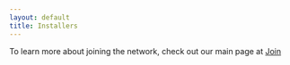 ```yaml
---
layout: default
title: Installers
---
```


To learn more about joining the network, check out our main page at [Join](https://nycmesh.net/join)

